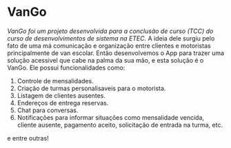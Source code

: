# VanGo
*VanGo foi um projeto desenvolvida para a conclusão de curso (TCC) do curso de desenvolvimentos de sistema na ETEC.*
A ideia dele surgiu pelo fato de uma má comunicação e organização entre clientes e motoristas principalmente de van escolar. Então desenvolvemos o App para trazer uma solução acessivel
que cabe na palma da sua mão, e esta solução é o VanGo.
Ele possui funcionalidades como:

1. Controle de mensalidades.
2. Criação de turmas personalisaveis para o motorista.
3. Listagem de clientes ausentes.
4. Endereços de entrega reservas.
5. Chat para conversas.
6. Notificações para informar situações como mensalidade vencida, cliente ausente, pagamento aceito, solicitação de entrada na turma, etc.

e entre outras!
